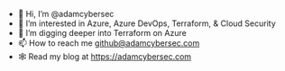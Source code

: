 - 👋 Hi, I’m @adamcybersec
- 👀 I’m interested in Azure, Azure DevOps, Terraform, & Cloud Security
- 🌱 I’m digging deeper into Terraform on Azure
- 📫 How to reach me github@adamcybersec.com
- 🕸️ Read my blog at https://adamcybersec.com

<!---
adamcybersec/adamcybersec is a ✨ special ✨ repository because its `README.md` (this file) appears on your GitHub profile.
You can click the Preview link to take a look at your changes.
--->

